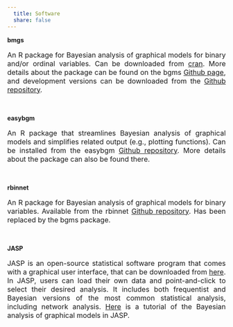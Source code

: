 ```yaml
---
  title: Software
  share: false
---
```


**bmgs**</br>
<p style="font-size:medium;text-align:justify">An R package for Bayesian analysis of graphical models for binary and/or ordinal variables. Can be downloaded from <a href="https://cran.r-project.org/package=bgms">cran</a>. More details about the package can be found on the bgms <a href="https://maartenmarsman.github.io/bgms/">Github page</a>, and development versions can be downloaded from the <a href="https://github.com/MaartenMarsman/bgms">Github repository</a>.</p> 
</br>

**easybgm**</br> 
<p style="font-size:medium;text-align:justify">An R package that streamlines Bayesian analysis of graphical models and simplifies related output (e.g., plotting functions). Can be installed from the easybgm <a href="https://github.com/KarolineHuth/easybgm">Github repository</a>. More details about the package can also be found there.</p>  
</br>
  
**rbinnet**</br>
<p style="font-size:medium;text-align:justify">An R package for Bayesian analysis of graphical models for binary variables. Available from the rbinnet <a href="https://github.com/MaartenMarsman/rbinnet">Github repository</a>. Has been replaced by the bgms package.</p>
</br>


**JASP**</br>
<p style="font-size:medium;text-align:justify">JASP is an open-source statistical software program that comes with a graphical user interface, that can be downloaded from <a href="https://jasp-stats.org/">here</a>. In JASP, users can load their own data and point-and-click to select their desired analysis. It includes both frequentist and Bayesian versions of the most common statistical analysis, including network analysis. <a href="https://psyarxiv.com/ub5tc">Here</a> is a tutorial of the Bayesian analysis of graphical models in JASP.
</br>
